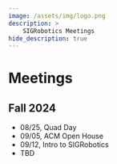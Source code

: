 ```yaml
---
image: /assets/img/logo.png
description: >
    SIGRobotics Meetings
hide_description: true
---
```


# Meetings
## Fall 2024
- 08/25, Quad Day
- 09/05, ACM Open House
- 09/12, Intro to SIGRobotics
- TBD
